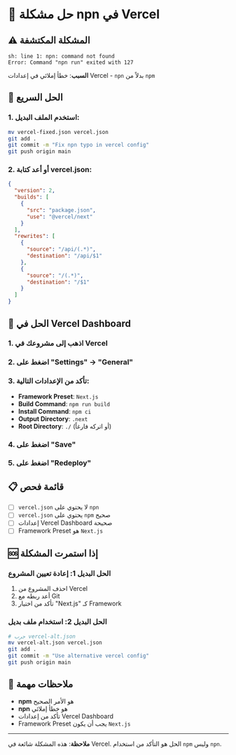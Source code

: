 # 🚨 حل مشكلة npn في Vercel

## ⚠️ المشكلة المكتشفة

```
sh: line 1: npn: command not found
Error: Command "npn run" exited with 127
```

**السبب**: خطأ إملائي في إعدادات Vercel - `npn` بدلاً من `npm`

## 🚀 الحل السريع

### 1. استخدم الملف البديل:
```bash
mv vercel-fixed.json vercel.json
git add .
git commit -m "Fix npn typo in vercel config"
git push origin main
```

### 2. أو أعد كتابة vercel.json:
```json
{
  "version": 2,
  "builds": [
    {
      "src": "package.json",
      "use": "@vercel/next"
    }
  ],
  "rewrites": [
    {
      "source": "/api/(.*)",
      "destination": "/api/$1"
    },
    {
      "source": "/(.*)",
      "destination": "/$1"
    }
  ]
}
```

## 🔧 الحل في Vercel Dashboard

### 1. اذهب إلى مشروعك في Vercel
### 2. اضغط على "Settings" → "General"
### 3. تأكد من الإعدادات التالية:
- **Framework Preset**: `Next.js`
- **Build Command**: `npm run build`
- **Install Command**: `npm ci`
- **Output Directory**: `.next`
- **Root Directory**: `./` (أو اتركه فارغاً)

### 4. اضغط على "Save"
### 5. اضغط على "Redeploy"

## 📋 قائمة فحص

- [ ] `vercel.json` لا يحتوي على `npn`
- [ ] `vercel.json` يحتوي على `npm` صحيح
- [ ] إعدادات Vercel Dashboard صحيحة
- [ ] Framework Preset هو `Next.js`

## 🆘 إذا استمرت المشكلة

### الحل البديل 1: إعادة تعيين المشروع
1. احذف المشروع من Vercel
2. أعد ربطه مع Git
3. تأكد من اختيار "Next.js" كـ Framework

### الحل البديل 2: استخدام ملف بديل
```bash
# جرب vercel-alt.json
mv vercel-alt.json vercel.json
git add .
git commit -m "Use alternative vercel config"
git push origin main
```

## 📝 ملاحظات مهمة

- **npm** هو الأمر الصحيح
- **npn** هو خطأ إملائي
- تأكد من إعدادات Vercel Dashboard
- Framework Preset يجب أن يكون `Next.js`

---

**ملاحظة**: هذه المشكلة شائعة في Vercel. الحل هو التأكد من استخدام `npm` وليس `npn`. 